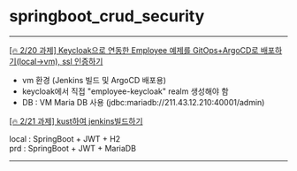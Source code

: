 # springboot_crud_security

***
[[🔥 2/20 과제] Keycloak으로 연동한 Employee 예제를 GitOps+ArgoCD로 배포하기(local→vm), ssl 인증하기](https://www.notion.so/heewon00/240205-240228-SpringBatch-Airflow-Kafka-Redis-Keycloak-OKD-Observability-0b2b278866bf460cb6d65847c21e75fd?pvs=4#8d80079487834d27b6129342fcb30214)
- vm 환경 (Jenkins 빌드 및 ArgoCD 배포용)
- keycloak에서 직접 "employee-keycloak" realm 생성해야 함
- DB : VM Maria DB 사용 (jdbc:mariadb://211.43.12.210:40001/admin)  

[[🔥 2/21 과제] kust하여 jenkins빌드하기](https://www.notion.so/heewon00/240205-240228-SpringBatch-Airflow-Kafka-Redis-Keycloak-OKD-Observability-0b2b278866bf460cb6d65847c21e75fd?pvs=4#4a9a9cf47fab45c9baee5f5eeb20e2d9)  

local : SpringBoot + JWT + H2  
prd : SpringBoot + JWT + MariaDB
 
***


